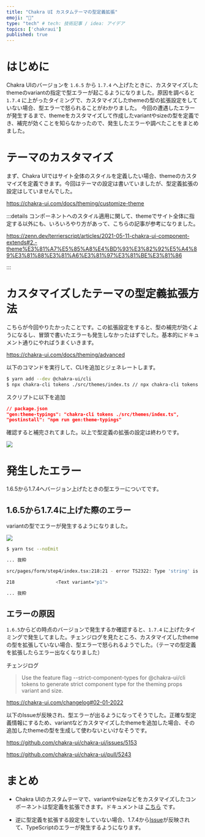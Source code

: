 ```yaml
---
title: "Chakra UI カスタムテーマの型定義拡張"
emoji: "📝"
type: "tech" # tech: 技術記事 / idea: アイデア
topics: ['chakraui']
published: true
---
```


# はじめに

Chakra UIのバージョンを `1.6.5` から `1.7.4` へ上げたときに、カスタマイズしたthemeのvariantの指定で型エラーが起こるようになりました。原因を調べると `1.7.4` に上がったタイミングで、カスタマイズしたthemeの型の拡張設定をしていない場合、型エラーで怒られることがわかりました。
今回の遭遇したエラーが発生するまで、themeをカスタマイズして作成したvariantやsizeの型を定義でき、補完が効くことを知らなかったので、発生したエラーや調べたことをまとめました。

# テーマのカスタマイズ

まず、Chakra UIではサイト全体のスタイルを定義したい場合、themeのカスタマイズを定義できます。今回はテーマの設定は書いていましたが、型定義拡張の設定はしていませんでした。

https://chakra-ui.com/docs/theming/customize-theme

:::details コンポーネントへのスタイル適用に関して、themeでサイト全体に指定する以外にも、いろいろやり方があって、こちらの記事が参考になりました。

https://zenn.dev/terrierscript/articles/2021-05-11-chakra-ui-component-extends#2.-theme%E3%81%A7%E5%85%A8%E4%BD%93%E3%82%92%E5%A4%89%E3%81%88%E3%81%A6%E3%81%97%E3%81%BE%E3%81%86


:::


# カスタマイズしたテーマの型定義拡張方法

こちらが今回やりたかったことです。この拡張設定をすると、型の補完が効くようになるし、冒頭で書いたエラーも発生しなかったはずでした。基本的にドキュメント通りにやればうまくいきます。

https://chakra-ui.com/docs/theming/advanced

以下のコマンドを実行して、CLIを追加とジェネレートします。

```bash
$ yarn add --dev @chakra-ui/cli
$ npx chakra-cli tokens ./src/themes/index.ts // npx chakra-cli tokens <path/to/your/theme.(js|ts)>
```

スクリプトに以下を追加

```json
// package.json
"gen:theme-typings": "chakra-cli tokens ./src/themes/index.ts",
"postinstall": "npm run gen:theme-typings"
```

確認すると補完されてました。以上で型定義の拡張の設定は終わりです。

![](https://storage.googleapis.com/zenn-user-upload/6e6e8f8a6c53-20220110.png)

# 発生したエラー

1.6.5から1.7.4へバージョン上げたときの型エラーについてです。

## 1.6.5から1.7.4に上げた際のエラー

variantの型でエラーが発生するようになりました。

![](https://storage.googleapis.com/zenn-user-upload/5071a93b9ff8-20220110.png)

```bash
$ yarn tsc --noEmit

... 抜粋

src/pages/form/step4/index.tsx:218:21 - error TS2322: Type 'string' is not assignable to type 'undefined'.

218               <Text variant="p1">

... 抜粋
```

## エラーの原因

`1.6.5`からどの時点のバージョンで発生するか確認すると、`1.7.4` に上げたタイミングで発生してました。チェンジログを見たところ、カスタマイズしたthemeの型を拡張していない場合、型エラーで怒られるようでした。（テーマの型定義を拡張したらエラー出なくなりました）

チェンジログ

> Use the feature flag --strict-component-types for @chakra-ui/cli tokens to generate strict component type for the theming props variant and size.


https://chakra-ui.com/changelog#02-01-2022

以下のIssueが反映され、型エラーが出るようになってそうでした。正確な型定義情報にするため、variantなどカスタマイズしたthemeを追加した場合、その追加したthemeの型を生成して使わないといけなそうです。

https://github.com/chakra-ui/chakra-ui/issues/5153

https://github.com/chakra-ui/chakra-ui/pull/5243


# まとめ

- Chakra UIのカスタムテーマで、variantやsizeなどをカスタマイズしたコンポーネントは型定義を拡張できます。ドキュメントは [こちら](https://chakra-ui.com/docs/theming/advanced#theme-typings) です。

- 逆に型定義を拡張する設定をしていない場合、1.7.4から[Issue](https://github.com/chakra-ui/chakra-ui/issues/5153)が反映されて、TypeScriptのエラーが発生するようになります。
